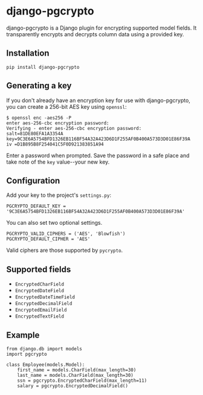 django-pgcrypto
===============

django-pgcrypto is a Django plugin for encrypting supported model fields. It
transparently encrypts and decrypts column data using a provided key.


Installation
------------

    pip install django-pgcrypto


Generating a key
----------------

If you don't already have an encryption key for use with django-pgcrypto, you
can create a 256-bit AES key using `openssl`:

    $ openssl enc -aes256 -P
    enter aes-256-cbc encryption password:
    Verifying - enter aes-256-cbc encryption password:
    salt=81DE80EFA1A3354A
    key=9C3E6A5754BFD1326EB116BF54A32A423D6D1F255AF0B400A573D3D01E86F39A
    iv =D1B895B8F254041C5F0D921383851A94

Enter a password when prompted. Save the password in a safe place and take note
of the `key` value--your new key.


Configuration
-------------

Add your key to the project's `settings.py`:

    PGCRYPTO_DEFAULT_KEY = '9C3E6A5754BFD1326EB116BF54A32A423D6D1F255AF0B400A573D3D01E86F39A'

You can also set two optional settings.

    PGCRYPTO_VALID_CIPHERS = ('AES', 'Blowfish')
    PGCRYPTO_DEFAULT_CIPHER = 'AES'


Valid ciphers are those supported by `pycrypto`.


Supported fields
----------------

* `EncryptedCharField`
* `EncryptedDateField`
* `EncryptedDateTimeField`
* `EncryptedDecimalField`
* `EncryptedEmailField`
* `EncryptedTextField`


Example
-------

    from django.db import models
    import pgcrypto

    class Employee(models.Model):
        first_name = models.CharField(max_length=30)
        last_name = models.CharField(max_length=30)
        ssn = pgcrypto.EncryptedCharField(max_length=11)
        salary = pgcrypto.EncryptedDecimalField()
